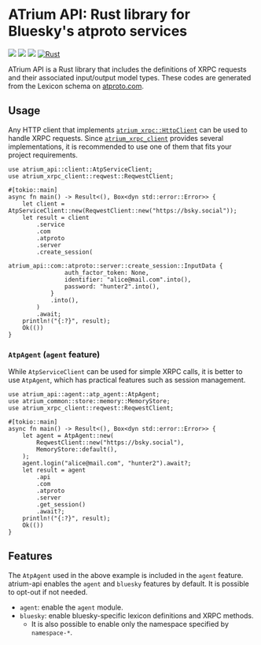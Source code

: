 # ATrium API: Rust library for Bluesky's atproto services

[![](https://img.shields.io/crates/v/atrium-api)](https://crates.io/crates/atrium-api)
[![](https://img.shields.io/docsrs/atrium-api)](https://docs.rs/atrium-api)
[![](https://img.shields.io/crates/l/atrium-api)](https://github.com/sugyan/atrium/blob/main/LICENSE)
[![Rust](https://github.com/sugyan/atrium/actions/workflows/api.yml/badge.svg?branch=main)](https://github.com/sugyan/atrium/actions/workflows/api.yml)

ATrium API is a Rust library that includes the definitions of XRPC requests and their associated input/output model types. These codes are generated from the Lexicon schema on [atproto.com](https://atproto.com/).

## Usage

Any HTTP client that implements [`atrium_xrpc::HttpClient`](https://docs.rs/atrium-xrpc/latest/atrium_xrpc/trait.HttpClient.html) can be used to handle XRPC requests. Since [`atrium_xrpc_client`](https://docs.rs/atrium-xrpc-client) provides several implementations, it is recommended to use one of them that fits your project requirements.


```rust,no_run
use atrium_api::client::AtpServiceClient;
use atrium_xrpc_client::reqwest::ReqwestClient;

#[tokio::main]
async fn main() -> Result<(), Box<dyn std::error::Error>> {
    let client = AtpServiceClient::new(ReqwestClient::new("https://bsky.social"));
    let result = client
        .service
        .com
        .atproto
        .server
        .create_session(
            atrium_api::com::atproto::server::create_session::InputData {
                auth_factor_token: None,
                identifier: "alice@mail.com".into(),
                password: "hunter2".into(),
            }
            .into(),
        )
        .await;
    println!("{:?}", result);
    Ok(())
}
```

### `AtpAgent` (`agent` feature)

While `AtpServiceClient` can be used for simple XRPC calls, it is better to use `AtpAgent`, which has practical features such as session management.

```rust,no_run
use atrium_api::agent::atp_agent::AtpAgent;
use atrium_common::store::memory::MemoryStore;
use atrium_xrpc_client::reqwest::ReqwestClient;

#[tokio::main]
async fn main() -> Result<(), Box<dyn std::error::Error>> {
    let agent = AtpAgent::new(
        ReqwestClient::new("https://bsky.social"),
        MemoryStore::default(),
    );
    agent.login("alice@mail.com", "hunter2").await?;
    let result = agent
        .api
        .com
        .atproto
        .server
        .get_session()
        .await?;
    println!("{:?}", result);
    Ok(())
}
```

## Features

The `AtpAgent` used in the above example is included in the `agent` feature. atrium-api enables the `agent` and `bluesky` features by default. It is possible to opt-out if not needed.

- `agent`: enable the `agent` module.
- `bluesky`: enable bluesky-specific lexicon definitions and XRPC methods.
  - It is also possible to enable only the namespace specified by `namespace-*`.
